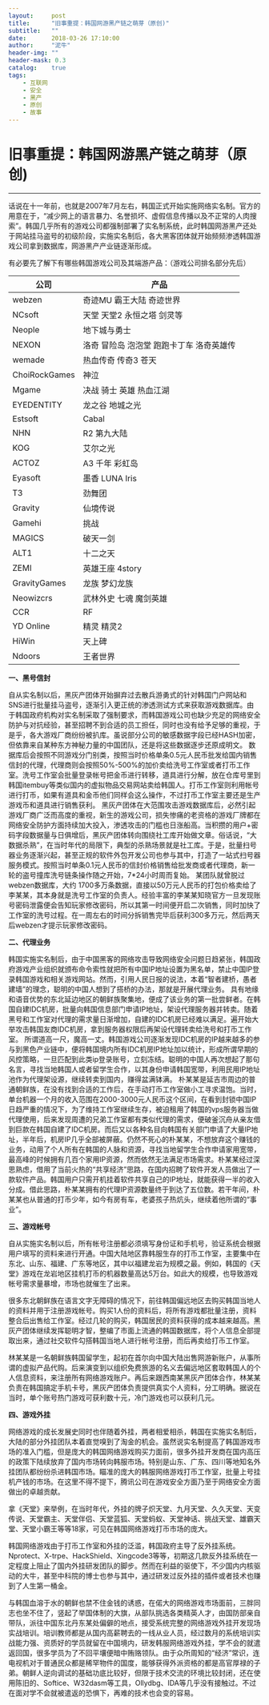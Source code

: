 ```yaml
---
layout:     post
title:      "旧事重提：韩国网游黑产链之萌芽（原创)"
subtitle:   ""
date:       2018-03-26 17:10:00
author:     "泥牛"
header-img: ""
header-mask: 0.3
catalog:    true
tags:
    - 互联网
    - 安全
    - 黑产
    - 原创
    - 故事
---
```


# 旧事重提：韩国网游黑产链之萌芽（原创)

---


   话说在十一年前，也就是2007年7月左右，韩国正式开始实施网络实名制。官方的用意在于，“减少网上的语言暴力、名誉损坏、虚假信息传播以及不正常的人肉搜索”。韩国几乎所有的游戏公司都强制部署了实名制系统，此时韩国网游黑产还处于网站挂马盗号的初级阶段，实施实名制后，各大黑客团体就开始频频渗透韩国游戏公司拿到数据库，网游黑产产业链逐渐形成。

有必要先了解下有哪些韩国游戏公司及其端游产品：（游戏公司排名部分先后）

公司 | 产品
--------- | -------------
webzen | 奇迹MU 霸王大陆 奇迹世界
NCsoft | 天堂 天堂2 永恒之塔 剑灵等
Neople | 地下城与勇士
NEXON | 洛奇 冒险岛 泡泡堂 跑跑卡丁车 洛奇英雄传
wemade | 热血传奇 传奇3 苍天
ChoiRockGames |神泣
Mgame |决战 骑士 英雄 热血江湖
EYEDENTITY|龙之谷 地城之光
Estsoft|Cabal
NHN|R2 第九大陆
KOG|艾尔之光
ACTOZ|A3 千年 彩虹岛
Eyasoft|墨香 LUNA Iris
T3|劲舞团
Gravity|仙境传说
Gamehi|挑战
MAGICS|破天一剑
ALT1|十二之天
ZEMI|英雄王座 4story
GravityGames|龙族 梦幻龙族
Neowizcrs|武林外史 七魂 魔剑英雄
CCR|RF
YD Online|精灵 精灵2
HiWin|天上碑
Ndoors|王者世界

**一、黑号信封**

自从实名制以后，黑灰产团体开始摒弃过去散兵游勇式的针对韩国门户网站和SNS进行批量挂马盗号，逐渐引入更正统的渗透测试方式来获取游戏数据库。由于韩国政府机构对实名制采取了强制要求，而韩国游戏公司也缺少充足的网络安全防护与对抗经验，甚至招聘不到合适的员工担任，同时也没有给予足够的重视，于是乎，各大游戏厂商纷纷被扒库。虽说部分公司的敏感数据字段已经HASH加密，但依靠来自某种东方神秘力量的中国团队，还是将这些数据逐步还原成明文。
数据库后会按照不同游戏分门别类，按照当时价格单条0.5元人民币批发给国内销售信封的代理，代理商则会按照50%-500%的加价卖给洗号工作室或者打币工作室。洗号工作室会批量登录帐号把金币进行转移，道具进行分解，放在仓库号里到韩国itembuy等类似国内的虚拟物品交易网站卖给韩国人。打币工作室则利用帐号进行打币，如果有道具和金币他们同样会这么操作，不过打币工作室主要还是生产游戏币和道具进行销售获利。
黑灰产团体在大范围攻击游戏数据库后，必然引起游戏厂商广泛而高度的重视，新生的游戏公司，损失惨痛的老资格的游戏厂牌都在网络安全防护方面持续加大投入，渗透攻击的门槛也日涨船高。当积攒的用户+密码字段数据量与日俱增后，黑灰产团体转向围绕社工库开始做文章。俗话说，“大数据杀熟”，在当时年代的局限下，典型的杀熟场景就是社工库。于是，批量扫号器业务逐渐兴起，甚至正规的软件外包开发公司也参与其中，打造了一站式扫号器服务模式。按照当时单条0.1元人民币的信封价格销售给批发商或者代理商，新一轮的盗号撞库洗号链条操作随之开始，7*24小时周而复始。
某团队就曾脱过webzen数据库，大约 1700多万条数据，直接以50万元人民币的打包价格卖给了李某某，其本身就是洗号工作室的负责人。经验丰富的李某某知晓官方一旦发现账号密码泄露便会告知玩家修改密码，所以其第一时间便开启二次销售，同时加快了工作室的洗号过程。在一周左右的时间分拆销售完毕后获利300多万元，然后两天后webzen才提示玩家修改密码。



**二、代理业务**

韩国实施实名制后，由于中国黑客的网络攻击导致网络安全问题日趋紧张，韩国政府游戏产业组织就颁布命令索性就把所有中国IP地址设置为黑名单，禁止中国IP登录韩国游戏和相关游戏网站。然而，引用人民日报的说法，本着“智者建桥，愚者建墙”的理念，聪明的中国人想到了搭桥的办法，那就是开展代理业务。
具有地缘和语音优势的东北延边地区的朝鲜族聚集地，便成了该业务的第一批尝鲜者。在韩国自建IDC机房，批量向韩国信息部门申请IP地址，架设代理服务器并转卖。随着黑号和工作室对代理的需求量日渐增加，自建的IDC机房已经难以满足。遍开始大举攻击韩国友商IDC机房，拿到服务器权限后再架设代理转卖给洗号和打币工作室。
所谓道高一尺，魔高一丈。韩国游戏公司逐渐发现IDC机房的IP越来越多的参与到黑色产业链中，便将韩国境内所有IDC机房IP地址加以统计，形成所谓早期的风控策略，一旦匹配到此类ip登录账号，立刻冻结。聪明的中国人再次想起了那句名言，寻找当地韩国人或者留学生合作，以其身份申请韩国宽带，利用民用IP地址池作为代理架设源，继续转卖到国内，赚得盆满钵满。
朴某某是延吉市周边的普通朝鲜族，在没有找到合适的工作后，在手动打币工作室做小工寻求温饱。当时，单台机器一个月的收入范围在2000-3000元人民币这个区间，在看到封锁中国IP日趋严重的情况下，为了维持工作室继续生存，被迫租用了韩国的vps服务器当做代理使用，后来发现周遭的兄弟工作室都有类似代理的需求，便破釜沉舟从亲友借到巨款在韩国自建了IDC机房。而后又以各种名目向韩国有关部门申请了大量IP地址，半年后，机房IP几乎全部被屏蔽。仍然不死心的朴某某，不想放弃这个赚钱的业务，动用了个人所有在韩国的人脉和资源，寻找当地留学生合作申请家用宽带，最高峰的时候拥有几百个家用IP资源，然而依然无法满足市场需求。朴某某经过深思熟虑，借用了当前火热的“共享经济”思路，在国内招聘了软件开发人员做出了一款软件产品。韩国用户只需开机挂着软件共享自己的IP地址，就能获得一半的收入分成。借此思路，朴某某拥有的代理IP资源数量终于到达了五位数。若干年间，朴某某也从普通的打币少年，如今有房有车，老婆孩子热炕头，继续着他所谓的“事业”。

**三、游戏帐号**

自从实施实名制以后，所有帐号注册都必须填写身份证和手机号，验证系统会根据用户填写的资料来进行开通。中国大陆地区靠韩服生存的打币工作室，主要集中在东北、山东、福建、广东等地区，其中以福建龙岩为规模之最。例如，韩国的《天堂》游戏在龙岩地区挂机打币的机器数量高达5万台。如此大的规模，也导致游戏帐号需求量暴增，市场也就催生了出来。

很多东北朝鲜族在语言文字无障碍的情况下，前往韩国偏远地区去购买韩国当地人的资料并用于注册游戏帐号。购买1人份的资料后，将所有游戏都批量注册，资料整合后出售给工作室。经过几轮的购买，韩国居民的资料获得的成本越来越高。黑灰产团体继续发挥聪明才智，整编了市面上流通的韩国数据库，将个人信息全部提取出来，通过社交软件勾搭韩国当地人进行帐号注册，而后再卖给打币工作室。

林某某是一名朝鲜族韩国留学生，起初在首尔向中国大陆出售网游新账户，从事所谓的虚拟产品代购。后来演变到以组织免费旅游的名义去偏远地区套取韩国人的个人信息资料，来注册所有网络游戏账户。再后来跟西南某黑灰产团体合作，林某某负责在韩国搞定手机卡号，黑灰产团体负责提供真实个人资料，分工明确。据说在当时，单个账号热门游戏可获利数十元，冷门游戏也可以获利几元。

**四、游戏外挂**

网络游戏的成长发展史同时也伴随着外挂，两者相爱相杀，韩国在实施实名制后，大陆的部分外挂团队本着直觉嗅到了淘金的机会。虽然说实名制提高了韩国游戏市场的准入门槛，但是庞大的韩国网络游戏购买力面前，很多外挂开发商在国内高压的政策下陆续放弃了国内市场转向韩服市场。特别是山东、广东、四川等地知名外挂团队都纷纷杀进韩国市场。瞄准的庞大的韩服网络游戏打币工作室，批量上号挂机产钱的市场。在这里不得不提下，腾讯公司在游戏安全方面乃至于网络安全方面做出的卓越贡献。

拿《天堂》来举例，在当时年代，外挂的牌子炽天堂、九月天堂、久久天堂、天变传说、天堂霸主、天堂伴侣、天堂蓝狐、天堂蚂蚁、天堂神话、挑战天堂、雄霸天堂、天堂小霸王等等18家，可见在韩国网络游戏打币市场的庞大。

韩国网络游戏由于打币工作室和外挂的泛滥，韩国政府主导了反外挂系统。Nprotect、X-trpe、HackShield、Xingcode3等等，初期这几款反外挂系统在一定程度上阻止了国内外挂研发团队的脚步。然而在利益的驱使下，不少国内内核驱动的大牛，甚至中科院的博士也参与其中，通过研发过反外挂的插件或者技术也赚到了人生第一桶金。

与韩国血溶于水的朝鲜也禁不住金钱的诱惑，在偌大的网络游戏市场面前，三胖同志也坐不住了，竖起了举国体制的大旗，从部队挑选各类精英人才，由国防部亲自带队，派往中国东北丹东某处偏僻的地点，接受系统完整的网络游戏外挂开发现场实战培训。培训教师都是从国内高薪聘去的一线从业人员，经过数月的系统培训实战能力强、资质好的学员就留在中国境内，研发韩服网络游戏外挂，学不会的就遣返回国，很多学员为了不回平壤便暗中贿赂领队。由于众所周知的“经济”常识，连电视机对于普通民众都是稀罕物件的国度，能够获得外派资格的都是高官厚禄的子弟。朝鲜人逆向调试的基础功底比较好，但限于技术交流的环境比较封闭，还在使用陈旧的、Softice、W32dasm等工具，Ollydbg、IDA等几乎没有接触过。不过在面对学不会就被遣返的恐惧下，再难的技术也会变的容易。


	
	



	


	
	

	

